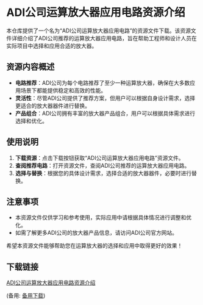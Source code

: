 # ADI公司运算放大器应用电路资源介绍

本仓库提供了一个名为“ADI公司运算放大器应用电路”的资源文件下载。该资源文件详细介绍了ADI公司推荐的运算放大器应用电路，旨在帮助工程师和设计人员在实际项目中选择和应用合适的放大器。

## 资源内容概述

- **电路推荐**：ADI公司为每个电路推荐了至少一种运算放大器，确保在大多数应用场景下都能提供稳定和高效的性能。
- **灵活性**：尽管ADI公司提供了推荐方案，但用户可以根据自身设计需求，选择更适合的放大器器件进行替换。
- **产品组合**：ADI公司拥有丰富的放大器产品组合，用户可以根据具体需求进行选择和优化。

## 使用说明

1. **下载资源**：点击下载按钮获取“ADI公司运算放大器应用电路”资源文件。
2. **查阅推荐电路**：打开资源文件，查阅ADI公司推荐的运算放大器应用电路。
3. **选择与替换**：根据您的具体设计需求，选择合适的放大器器件，必要时进行替换。

## 注意事项

- 本资源文件仅供学习和参考使用，实际应用中请根据具体情况进行调整和优化。
- 如需了解更多ADI公司的放大器产品信息，请访问ADI公司官方网站。

希望本资源文件能够帮助您在运算放大器的选择和应用中取得更好的效果！

## 下载链接
[ADI公司运算放大器应用电路资源介绍](https://pan.quark.cn/s/b7a81bb219dd) 

(备用: [备用下载](https://pan.baidu.com/s/10jAnX3jX_QjR4VdojaDweg?pwd=1234))
